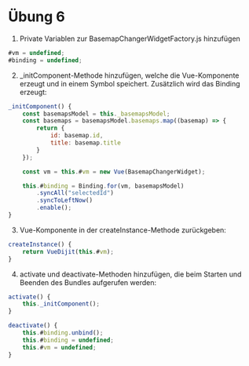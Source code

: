 # Übung 6

1. Private Variablen zur BasemapChangerWidgetFactory.js hinzufügen

```javascript
#vm = undefined;
#binding = undefined;
```

2. _initComponent-Methode hinzufügen, welche die Vue-Komponente erzeugt und in einem Symbol speichert. Zusätzlich wird das Binding erzeugt:

```javascript
_initComponent() {
    const basemapsModel = this._basemapsModel;
    const basemaps = basemapsModel.basemaps.map((basemap) => {
        return {
            id: basemap.id,
            title: basemap.title
        }
    });

    const vm = this.#vm = new Vue(BasemapChangerWidget);

    this.#binding = Binding.for(vm, basemapsModel)
        .syncAll("selectedId")
        .syncToLeftNow()
        .enable();
}
```

3. Vue-Komponente in der createInstance-Methode zurückgeben:

```javascript
createInstance() {
    return VueDijit(this.#vm);
}
```

4. activate und deactivate-Methoden hinzufügen, die beim Starten und Beenden des Bundles aufgerufen werden:

```javascript
activate() {
    this._initComponent();
}

deactivate() {
    this.#binding.unbind();
    this.#binding = undefined;
    this.#vm = undefined;
}
```
